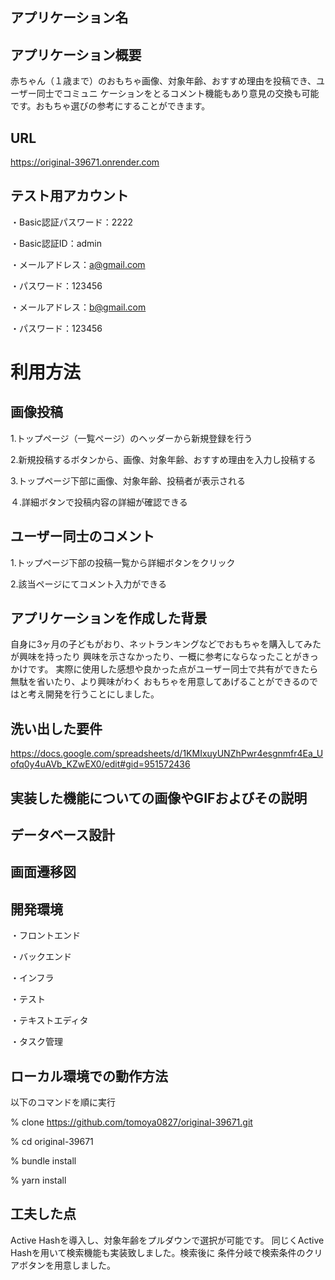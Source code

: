 ## アプリケーション名


## アプリケーション概要
赤ちゃん（１歳まで）のおもちゃ画像、対象年齢、おすすめ理由を投稿でき、ユーザー同士でコミュニ
ケーションをとるコメント機能もあり意見の交換も可能です。おもちゃ選びの参考にすることができます。

## URL
https://original-39671.onrender.com

## テスト用アカウント
・Basic認証パスワード：2222

・Basic認証ID：admin

・メールアドレス：a@gmail.com

・パスワード：123456

・メールアドレス：b@gmail.com

・パスワード：123456

# 利用方法

## 画像投稿
1.トップページ（一覧ページ）のヘッダーから新規登録を行う

2.新規投稿するボタンから、画像、対象年齢、おすすめ理由を入力し投稿する

3.トップページ下部に画像、対象年齢、投稿者が表示される

４.詳細ボタンで投稿内容の詳細が確認できる

## ユーザー同士のコメント
1.トップページ下部の投稿一覧から詳細ボタンをクリック

2.該当ページにてコメント入力ができる

## アプリケーションを作成した背景
自身に3ヶ月の子どもがおり、ネットランキングなどでおもちゃを購入してみたが興味を持ったり
興味を示さなかったり、一概に参考にならなったことがきっかけです。
実際に使用した感想や良かった点がユーザー同士で共有ができたら無駄を省いたり、より興味がわく
おもちゃを用意してあげることができるのではと考え開発を行うことにしました。

## 洗い出した要件
https://docs.google.com/spreadsheets/d/1KMIxuyUNZhPwr4esgnmfr4Ea_Uofq0y4uAVb_KZwEX0/edit#gid=951572436

## 実装した機能についての画像やGIFおよびその説明

## データベース設計

## 画面遷移図	

## 開発環境
・フロントエンド

・バックエンド

・インフラ

・テスト

・テキストエディタ

・タスク管理

## ローカル環境での動作方法
以下のコマンドを順に実行

% clone https://github.com/tomoya0827/original-39671.git

% cd original-39671

% bundle install

% yarn install

## 工夫した点
Active Hashを導入し、対象年齢をプルダウンで選択が可能です。
同じくActive Hashを用いて検索機能も実装致しました。検索後に
条件分岐で検索条件のクリアボタンを用意しました。